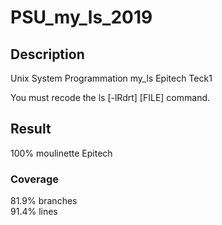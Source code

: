 # PSU_my_ls_2019

## Description
Unix System Programmation my_ls Epitech Teck1

You must recode the ls [-lRdrt] [FILE] command.

## Result
100% moulinette Epitech

### Coverage
81.9% branches  
91.4% lines
